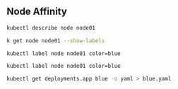 ## Node Affinity

```bash
kubectl describe node node01

k get node node01 --show-labels

kubectl label node node01 color=blue

kubectl label node node01 color=blue

```


```bash
kubectl get deployments.app blue -o yaml > blue.yaml
```
